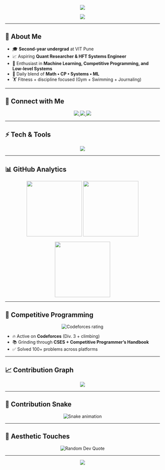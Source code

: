 <!-- Banner -->
<p align="center">
  <img src="https://capsule-render.vercel.app/api?type=waving&color=0:1a73e8,100:0f9d58&height=250&section=header&text=Ishan%20Agrawal&fontSize=60&fontColor=ffffff&animation=fadeIn&fontAlignY=40" />
</p>

<!-- Typing SVG -->
<p align="center">
  <a href="https://github.com/Ishan0803">
    <img src="https://readme-typing-svg.herokuapp.com?size=26&duration=3500&color=1a73e8&center=true&vCenter=true&width=650&lines=Quant+Researcher+in+the+Making;Competitive+Programmer+%7C+Systems+Learner;Machine+Learning+Enthusiast;Always+Building+%26+Learning" />
  </a>
</p>

---

## 🌟 About Me  

- 🎓 **Second-year undergrad** at VIT Pune  
- 📈 Aspiring **Quant Researcher & HFT Systems Engineer**  
- 🤖 Enthusiast in **Machine Learning, Competitive Programming, and Low-level Systems**  
- 🧮 Daily blend of **Math • CP • Systems • ML**  
- 🏋️ Fitness + discipline focused (Gym + Swimming + Journaling)  

---

## 🔗 Connect with Me  

<p align="center">
  <a href="https://www.linkedin.com/in/ishan-agrawal0803/">
    <img src="https://img.shields.io/badge/LinkedIn-0077B5.svg?&style=for-the-badge&logo=linkedin&logoColor=white" />
  </a>
  <a href="https://codeforces.com/profile/ishan_0803_">
    <img src="https://img.shields.io/badge/Codeforces-445f9d?style=for-the-badge&logo=codeforces&logoColor=white" />
  </a>
  <a href="mailto:iagrawal9990@gmail.com">
    <img src="https://img.shields.io/badge/Email-D14836?style=for-the-badge&logo=gmail&logoColor=white" />
  </a>
</p>

---

## ⚡ Tech & Tools  

<p align="center">
  <img src="https://skillicons.dev/icons?i=cpp,python,linux,git,github,docker,java,mysql,vscode,tensorflow,pytorch&perline=6" />
</p>

---

## 📊 GitHub Analytics  

<p align="center">
  <img src="https://github-readme-stats.vercel.app/api?username=Ishan0803&show_icons=true&theme=tokyonight&hide_border=true" height="180em" />
  <img src="https://github-readme-streak-stats.herokuapp.com/?user=Ishan0803&theme=tokyonight&hide_border=true" height="180em" />
</p>

<p align="center">
  <img src="https://github-readme-stats.vercel.app/api/top-langs/?username=Ishan0803&layout=compact&theme=tokyonight&hide_border=true" height="180em" />
</p>

---

## 🚀 Competitive Programming  

<p align="center">
  <img src="https://cp-logo.vercel.app/codeforces/ishan_0803_" alt="Codeforces rating" />
</p>

- 🔥 Active on **Codeforces** (Div. 3 + climbing)  
- 📚 Grinding through **CSES + Competitive Programmer’s Handbook**  
- ✅ Solved 100+ problems across platforms  

---

## 📈 Contribution Graph  

<p align="center">
  <img src="https://github-readme-activity-graph.vercel.app/graph?username=Ishan0803&theme=react-dark&hide_border=true&area=true" />
</p>

---

## 🐍 Contribution Snake  

<p align="center">
  <img src="https://raw.githubusercontent.com/Ishan0803/Ishan0803/output/snake.svg" alt="Snake animation" />
</p>

---

## 🎨 Aesthetic Touches  

<p align="center">
  <img src="https://quotes-github-readme.vercel.app/api?type=horizontal&theme=tokyonight" alt="Random Dev Quote" />
</p>

---

<!-- Footer -->
<p align="center">
  <img src="https://capsule-render.vercel.app/api?type=waving&color=0:0f9d58,100:1a73e8&height=120&section=footer" />
</p>
